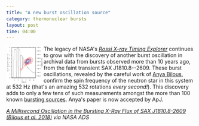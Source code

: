 ```yaml
---
title: "A new burst oscillation source"
category: thermonuclear bursts
layout: post
time: 04:00
---
```

<!-- header generated from blosxom format post; make_header.pl 23.1.2022 -->
<p>
<img src="/images/bilous18_fig2.png" width="100" align="left">
The legacy of NASA's <a href="https://heasarc.gsfc.nasa.gov/docs/xte/xte_1st.html"><em>Rossi X-ray Timing Explorer</a></em> continues to grow with the discovery of another burst oscillation in archival data from bursts observed more than 10 years ago, from the faint transient SAX&nbsp;J1810.8--2609.
These burst oscillations, revealed by the careful work of 
<a href="http://www.uva.nl/en/profile/b/i/g.bilous/g.bilous.html">Anya Bilous</a>, confirm the spin frequency of the neutron star in this system at 532 Hz (that's an amazing 532 rotations <em>every second!</em>).
This discovery adds to only a few tens of such measurements amongst the more than 100 known <a href="http://burst.sci.monash.edu/sources">bursting sources</a>. Anya's paper is now accepted by ApJ.
</p>
<p><em><a href="http://adsabs.harvard.edu/abs/2018ApJ...862L...4B">A Millisecond Oscillation in the Bursting X-Ray Flux of SAX J1810.8-2609 (Bilous et al. 2018)</a> via NASA ADS</em></p>
